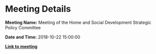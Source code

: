 # Meeting Details

**Meeting Name:** Meeting of the Home and Social Development Strategic Policy Committee

**Date and Time:** 2018-10-22 15:00:00

**<a href="https://www.limerick.ie/council/whats-on/meeting-home-and-social-development-strategic-policy-committee" target="_blank">Link to meeting</a>**
